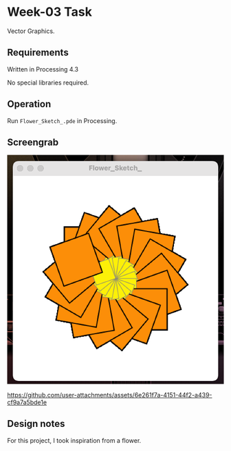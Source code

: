 # Week-03 Task

Vector Graphics.

## Requirements

Written in Processing 4.3

No special libraries required.

## Operation

Run `Flower_Sketch_.pde` in Processing.

## Screengrab

![image alt](https://github.com/Jollyboytheo/Computational-Practices-Sound-and-Image-Processing-/blob/20054eadab790781aaaeec564c1d298029dd80d2/Week%203/Screenshot%20(1).png)


https://github.com/user-attachments/assets/6e261f7a-4151-44f2-a439-cf9a7a5bde1e



## Design notes

For this project, I took inspiration from a flower.

